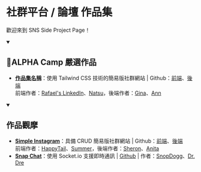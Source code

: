 # 社群平台 / 論壇 作品集

歡迎來到 SNS Side Project Page！

<details id=0 open>
<summary><h2>💎ALPHA Camp 嚴選作品</h2></summary>

  - [**作品集名稱**](https://yhosutun2490.github.io/Simple-Twitter-Natsu/home)：使用 Tailwind CSS 技術的簡易版社群網站 | Github：[前端](https://github.com/hackergrrl/art-of-readme)、[後端](https://github.com/hackergrrl/art-of-readme)</br>
  前端作者：[Rafael's LinkedIn](https://www.linkedin.com/in/annwangtaiwan)、[Natsu](https://www.linkedin.com/in/annwangtaiwan)，後端作者：[Gina](https://www.linkedin.com/in/annwangtaiwan)、[Ann](https://www.linkedin.com/in/annwangtaiwan)</br>
  
  
</details>

<details id=1 open>
<summary><h2>作品觀摩</h2></summary>

  - [**Simple Instagram**](https://yhosutun2490.github.io/Simple-Twitter-Natsu/home)：具備 CRUD 簡易版社群網站 | Github：[前端](https://github.com/hackergrrl/art-of-readme)、[後端](https://github.com/hackergrrl/art-of-readme)</br>
  前端作者：[HappyTail](https://www.linkedin.com/in/annwangtaiwan)、[Summer](https://www.linkedin.com/in/annwangtaiwan)，後端作者：[Sheron](https://www.linkedin.com/in/annwangtaiwan)、[Anita](https://www.linkedin.com/in/annwangtaiwan)</br>
  - [**Snap Chat**](https://yhosutun2490.github.io/Simple-Twitter-Natsu/home)：使用 Socket.io 支援即時通訊 | [Github](https://github.com/hackergrrl/art-of-readme) | 作者：[SnopDogg](https://www.linkedin.com/in/annwangtaiwan)、[Dr. Dre](https://www.linkedin.com/in/annwangtaiwan)</br>
  
</details>
